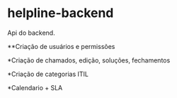 # helpline-backend
Api do backend.

**Criação de usuários e permissões

*Criação de chamados, edição, soluções, fechamentos

*Criação de categorias ITIL

*Calendario + SLA
